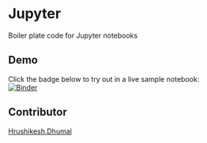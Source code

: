 # Jupyter
Boiler plate code for Jupyter notebooks


## Demo
Click the badge below to try out in a live sample notebook:  
[![Binder](https://mybinder.org/badge.svg)](https://mybinder.org/v2/gh/hrushikesh-dhumal/jupyter/master)

## Contributor
[Hrushikesh.Dhumal](hrushikesh.dhumal@gmail.com)
